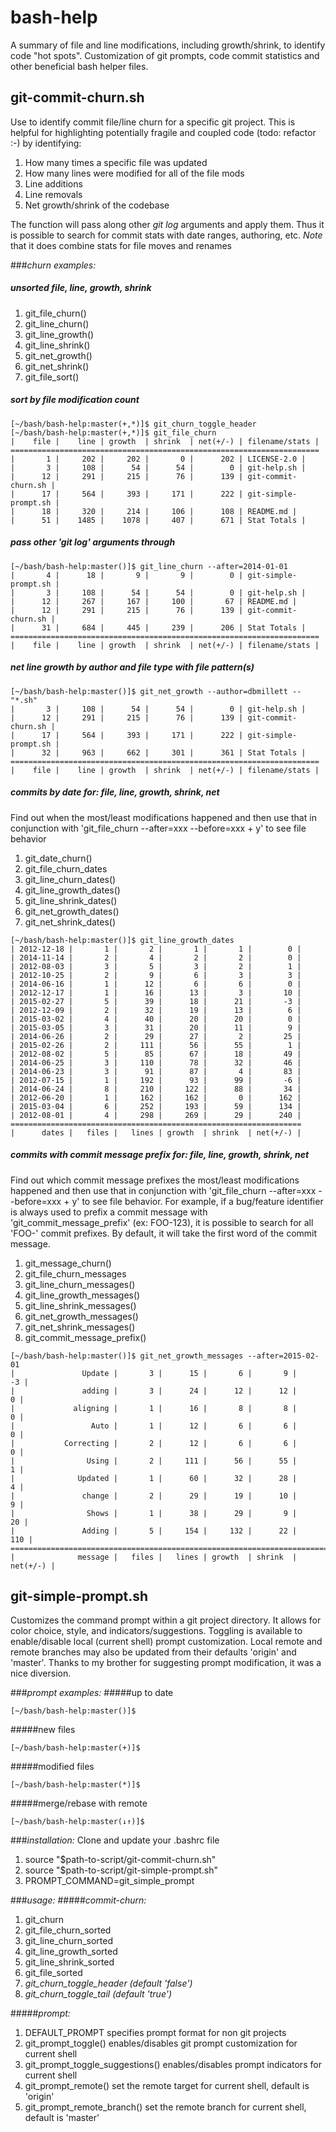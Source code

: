 bash-help
=========
A summary of file and line modifications, including growth/shrink, to identify code "hot spots".
Customization of git prompts, code commit statistics and other beneficial bash helper files.

## git-commit-churn.sh
Use to identify commit file/line churn for a specific git project. This is helpful for 
highlighting potentially fragile and coupled code (todo: refactor :-) by identifying:

1. How many times a specific file was updated
2. How many lines were modified for all of the file mods
3. Line additions
4. Line removals
5. Net growth/shrink of the codebase

The function will pass along other *git log* arguments and apply them. Thus it is possible
to search for commit stats with date ranges, authoring, etc. *Note* that it does combine 
stats for file moves and renames

###*churn examples:*
##### unsorted file, line, growth, shrink
1. git_file_churn()
2. git_line_churn()
3. git_line_growth()
4. git_line_shrink()
5. git_net_growth()
6. git_net_shrink()
7. git_file_sort()

##### sort by file modification count
```
[~/bash/bash-help:master(+,*)]$ git_churn_toggle_header 
[~/bash/bash-help:master(+,*)]$ git_file_churn
|    file |    line | growth  | shrink  | net(+/-) | filename/stats |
=====================================================================
|       1 |     202 |     202 |       0 |      202 | LICENSE-2.0 |
|       3 |     108 |      54 |      54 |        0 | git-help.sh |
|      12 |     291 |     215 |      76 |      139 | git-commit-churn.sh |
|      17 |     564 |     393 |     171 |      222 | git-simple-prompt.sh |
|      18 |     320 |     214 |     106 |      108 | README.md |
|      51 |    1485 |    1078 |     407 |      671 | Stat Totals |
```
##### pass other 'git log' arguments through
```
[~/bash/bash-help:master()]$ git_line_churn --after=2014-01-01
|       4 |      18 |       9 |       9 |        0 | git-simple-prompt.sh |
|       3 |     108 |      54 |      54 |        0 | git-help.sh |
|      12 |     267 |     167 |     100 |       67 | README.md |
|      12 |     291 |     215 |      76 |      139 | git-commit-churn.sh |
|      31 |     684 |     445 |     239 |      206 | Stat Totals |
=====================================================================
|    file |    line | growth  | shrink  | net(+/-) | filename/stats |
```
##### net line growth by author and file type with file pattern(s)
```
[~/bash/bash-help:master()]$ git_net_growth --author=dbmillett -- "*.sh"
|       3 |     108 |      54 |      54 |        0 | git-help.sh |
|      12 |     291 |     215 |      76 |      139 | git-commit-churn.sh |
|      17 |     564 |     393 |     171 |      222 | git-simple-prompt.sh |
|      32 |     963 |     662 |     301 |      361 | Stat Totals |
=====================================================================
|    file |    line | growth  | shrink  | net(+/-) | filename/stats |
```

##### commits by date for: file, line, growth, shrink, net
Find out when the most/least modifications happened and then use that in conjunction
with 'git_file_churn --after=xxx --before=xxx + y' to see file behavior

1. git_date_churn()
2. git_file_churn_dates
3. git_line_churn_dates()
4. git_line_growth_dates()
5. git_line_shrink_dates()
6. git_net_growth_dates()
7. git_net_shrink_dates()
```
[~/bash/bash-help:master()]$ git_line_growth_dates
| 2012-12-18 |       1 |       2 |       1 |       1 |        0 |
| 2014-11-14 |       2 |       4 |       2 |       2 |        0 |
| 2012-08-03 |       3 |       5 |       3 |       2 |        1 |
| 2012-10-25 |       2 |       9 |       6 |       3 |        3 |
| 2014-06-16 |       1 |      12 |       6 |       6 |        0 |
| 2012-12-17 |       1 |      16 |      13 |       3 |       10 |
| 2015-02-27 |       5 |      39 |      18 |      21 |       -3 |
| 2012-12-09 |       2 |      32 |      19 |      13 |        6 |
| 2015-03-02 |       4 |      40 |      20 |      20 |        0 |
| 2015-03-05 |       3 |      31 |      20 |      11 |        9 |
| 2014-06-26 |       2 |      29 |      27 |       2 |       25 |
| 2015-02-26 |       2 |     111 |      56 |      55 |        1 |
| 2012-08-02 |       5 |      85 |      67 |      18 |       49 |
| 2014-06-25 |       3 |     110 |      78 |      32 |       46 |
| 2014-06-23 |       3 |      91 |      87 |       4 |       83 |
| 2012-07-15 |       1 |     192 |      93 |      99 |       -6 |
| 2014-06-24 |       8 |     210 |     122 |      88 |       34 |
| 2012-06-20 |       1 |     162 |     162 |       0 |      162 |
| 2015-03-04 |       6 |     252 |     193 |      59 |      134 |
| 2012-08-01 |       4 |     298 |     269 |      29 |      240 |
=================================================================
|      dates |   files |   lines | growth  | shrink  | net(+/-) |
```

##### commits with commit message prefix for: file, line, growth, shrink, net
Find out which commit message prefixes the most/least modifications happened and
then use that in conjunction with 'git_file_churn --after=xxx --before=xxx + y'
to see file behavior. For example, if a bug/feature identifier is always used
to prefix a commit message with 'git_commit_message_prefix' (ex: FOO-123), it is
possible to search for all 'FOO-' commit prefixes. By default, it will take the
first word of the commit message.

1. git_message_churn()
2. git_file_churn_messages
3. git_line_churn_messages()
4. git_line_growth_messages()
5. git_line_shrink_messages()
6. git_net_growth_messages()
7. git_net_shrink_messages()
8. git_commit_message_prefix()

```
[~/bash/bash-help:master()]$ git_net_growth_messages --after=2015-02-01
|               Update |       3 |      15 |       6 |       9 |       -3 |
|               adding |       3 |      24 |      12 |      12 |        0 |
|             aligning |       1 |      16 |       8 |       8 |        0 |
|                 Auto |       1 |      12 |       6 |       6 |        0 |
|           Correcting |       2 |      12 |       6 |       6 |        0 |
|                Using |       2 |     111 |      56 |      55 |        1 |
|              Updated |       1 |      60 |      32 |      28 |        4 |
|               change |       2 |      29 |      19 |      10 |        9 |
|                Shows |       1 |      38 |      29 |       9 |       20 |
|               Adding |       5 |     154 |     132 |      22 |      110 |
===========================================================================
|              message |   files |   lines | growth  | shrink  | net(+/-) |
```


## git-simple-prompt.sh
Customizes the command prompt within a git project directory. It
allows for color choice, style, and indicators/suggestions. Toggling
is available to enable/disable local (current shell) prompt customization. 
Local remote and remote branches may also be updated from their defaults 'origin' and 'master'.
Thanks to my brother for suggesting prompt modification, it was a nice diversion.

###*prompt examples:*
#####up to date 
```
[~/bash/bash-help:master()]$
```
#####new files 
```
[~/bash/bash-help:master(+)]$
```
#####modified files 
```
[~/bash/bash-help:master(*)]$
```
#####merge/rebase with remote 
```
[~/bash/bash-help:master(↓↑)]$
```
###*installation:*
Clone and update your .bashrc file

1. source "$path-to-script/git-commit-churn.sh"
2. source "$path-to-script/git-simple-prompt.sh"
3. PROMPT_COMMAND=git_simple_prompt

###*usage:*
#####*commit-churn:*
1. git_churn
2. git_file_churn_sorted
3. git_line_churn_sorted
4. git_line_growth_sorted
5. git_line_shrink_sorted
6. git_file_sorted
7. *git_churn_toggle_header (default 'false')*
8. *git_churn_toggle_tail (default 'true')*

#####*prompt:*
1. DEFAULT_PROMPT specifies prompt format for non git projects
2. git_prompt_toggle() enables/disables git prompt customization for current shell
3. git_prompt_toggle_suggestions() enables/disables prompt indicators for current shell
4. git_prompt_remote() set the remote target for current shell, default is 'origin'
5. git_prompt_remote_branch() set the remote branch for current shell, default is 'master'
